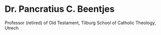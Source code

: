 # **Dr. Pancratius C. Beentjes**

Professor (retired) of Old Testament, Tilburg School of Catholic Theology, Utrech
